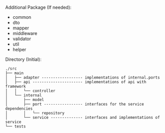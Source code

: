 Additional Package (If needed):
 - common
 - dto
 - mapper
 - middleware
 - validator
 - util
 - helper

Directory (Initial):

```angular2html
./src
├── main
│   ├── adapter ------------------ implementations of internal.ports
│   ├── api ---------------------- implementations of api with framework
│   │   └── controller
│   └── internal
│       ├── model
│       ├── port ----------------- interfaces for the service dependencies
│       │   └── repository
│       └── service -------------- interfaces and implementations of service
└── tests

```
